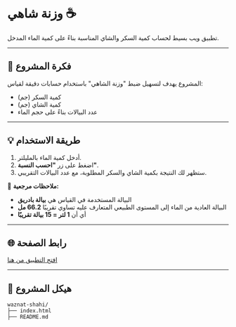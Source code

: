 
# وزنة شاهي ☕

تطبيق ويب بسيط لحساب كمية السكر والشاي المناسبة بناءً على كمية الماء المدخل.

---

## 📌 فكرة المشروع

المشروع يهدف لتسهيل ضبط "وزنة الشاهي" باستخدام حسابات دقيقة لقياس:

- كمية السكر (جم)
- كمية الشاي (جم)
- عدد البيالات بناءً على حجم الماء

---

## 💡 طريقة الاستخدام

1. أدخل كمية الماء بالمليلتر.
2. اضغط على زر **"احسب النسبة"**.
3. ستظهر لك النتيجة بكمية الشاي والسكر المطلوبة، مع عدد البيالات التقريبي.

🔺 **ملاحظات مرجعية:**

- البيالة المستخدمة في القياس هي **بيالة بادريق**
- البيالة العادية من الماء إلى المستوى الطبيعي المتعارف عليه تساوي تقريبًا **66.2 مل**
- أي أن **1 لتر = 15 بيالة تقريبًا**

---

## 🌐 رابط الصفحة

[افتح التطبيق من هنا](https://alhammod1.github.io/waznat-shahi/)

---

## 📁 هيكل المشروع

```plaintext
waznat-shahi/
├── index.html
├── README.md
